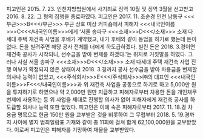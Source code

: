 피고인은 2015. 7. 23. 인천지방법원에서 사기죄로 징역 10월 및 징역 3월을 선고받고 2016. 8. 22. 그 형의 집행을 종료하였다.
피고인은 2017. 11. 초순경 인천 남동구 <<<부근>>>B<<</부근>>> 부근 상호 미상 커피숍에서 피해자 <<<내국인이름>>>C<<</내국인이름>>>에게 ‘서울 송파구 <<<소재>>>D<<</소재>>> 소재 다세대 주택 재건축 사업을 후배가 계약했고, 내가 후배와 같이 동업을 하기로 했는데 돈이 없다. 돈을 빌려주면 해당 공사 전체를 너에게 하도급하겠다. 빌린 돈은 2018. 3.경이면 재건축 공사가 시작되니, 선수금을 받아 변제를 하겠다.'는 취지로 거짓말을 하였다.
그러나 사실 서울 송파구 <<<소재>>>D<<</소재>>> 소재 다세대 주택 재건축 사업 진행 여부가 확정되지 않은 상태여서 2018. 3.경까지 공사 선수금을 받아 차용금을 변제할 의사나 능력이 없었고, <<<주식회사>>>E<<</주식회사>>>㈜의 대표인 <<<내국인이름>>>F<<</내국인이름>>>과 위 재건축 사업을 공동으로 하기로 하고 5,000만 원을 투자하기로 하였으나 약 2,000만 원만 지급하고 피해자로부터 차용한 돈을 개인채무변제에 사용하는 등 위 사업을 제대로 진행할 의사가 없어 피해자에게 재건축 공사를 하도급할 의사나 능력 또한 없었다.
피고인은 이에 속은 피해자로부터 2017. 11. 18.경 차용금 명목으로 현금 150만 원을 교부받은 것을 비롯하여 그 무렵부터 2018. 5. 19.경까지 사이에 별지 범죄일람표 기재와 같이 총 11회에 걸쳐 합계 62,100,000원을 교부받았다.
이로써 피고인은 피해자를 기망하여 재물을 교부받았다.
